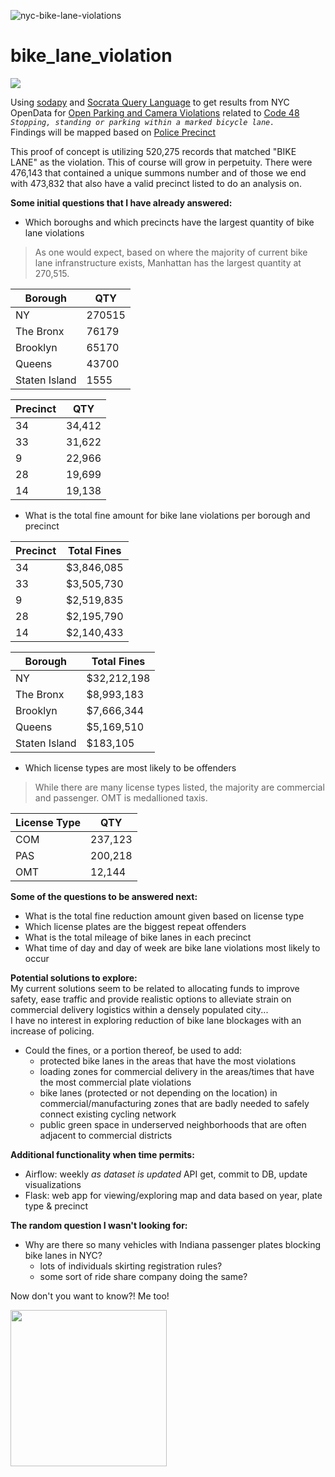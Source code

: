 
![nyc-bike-lane-violations](https://user-images.githubusercontent.com/15967377/218378242-88826ef1-7c3d-4351-ba8e-9bdd9a79722b.png)

# bike_lane_violation

<a href="https://public.tableau.com/app/profile/frank.bucalo/viz/bike_lane_violations/Story1"><img src="https://img.shields.io/badge/Tableau-Click Here To View The Story On Tableau-E97627?style=flat-square&logo=Tableau&logoColor=white"></a>

Using [sodapy](https://github.com/xmunoz/sodapy) and [Socrata Query Language](https://dev.socrata.com/docs/queries/) to get results from NYC OpenData for [Open Parking and Camera Violations](https://data.cityofnewyork.us/City-Government/Open-Parking-and-Camera-Violations/nc67-uf89) related to [Code 48](https://www.nyc.gov/site/finance/vehicles/services-violation-codes.page)
<i>`Stopping, standing or parking within a marked bicycle lane.`</i><br>
Findings will be mapped based on [Police Precinct](https://data.cityofnewyork.us/Public-Safety/Police-Precincts/78dh-3ptz)<br>

This proof of concept is utilizing 520,275 records that matched "BIKE LANE" as the violation. This of course will grow in perpetuity.
There were 476,143 that contained a unique summons number and of those we end with 473,832 that also have a valid precinct listed to do an analysis on. 

<b>Some initial questions that I have already answered:</b>

- Which boroughs and which precincts have the largest quantity of bike lane violations<br>
> As one would expect, based on where the majority of current bike lane infranstructure exists, Manhattan has the largest quantity at 270,515. 

| Borough  | QTY |
| ------------- | ------------- |
| NY   | 270515 |
| The Bronx  | 76179  |
| Brooklyn   | 65170 |
| Queens  | 43700 |
| Staten Island  | 1555|

| Precinct  | QTY |
| ------------- | ------------- |
|34     |34,412|
|33     |31,622|
|9      |22,966|
|28     |19,699|
|14     |19,138|
      
- What is the total fine amount for bike lane violations per borough and precinct<br>

| Precinct  | Total Fines |
| ------------- | ------------- |
|34     |$3,846,085|
|33     |$3,505,730|
|9      |$2,519,835|
|28     |$2,195,790|
|14     |$2,140,433|

| Borough  | Total Fines |
| ------------- | ------------- |
| NY   | $32,212,198 |
| The Bronx  | $8,993,183  |
| Brooklyn   | $7,666,344 |
| Queens  | $5,169,510 |
| Staten Island  | $183,105|

- Which license types are most likely to be offenders<br>
> While there are many license types listed, the majority are commercial and passenger. OMT is medallioned taxis.

| License Type  | QTY |
| ------------- | ------------- |
|COM |   237,123|
|PAS    |200,218|
| OMT     |  12,144  |

<b>Some of the questions to be answered next:</b>
- What is the total fine reduction amount given based on license type<br>
- Which license plates are the biggest repeat offenders<br>
- What is the total mileage of bike lanes in each precinct<br>
- What time of day and day of week are bike lane violations most likely to occur<br>

<b>Potential solutions to explore:</b><br>
My current solutions seem to be related to allocating funds to improve safety, ease traffic and provide realistic options to alleviate strain on commercial delivery logistics within a densely populated city...<br>
I have no interest in exploring reduction of bike lane blockages with an increase of policing.
  - Could the fines, or a portion thereof, be used to add:
    - protected bike lanes in the areas that have the most violations<br>
    - loading zones for commercial delivery in the areas/times that have the most commercial plate violations<br>
    - bike lanes (protected or not depending on the location) in commercial/manufacturing zones that are badly needed to safely connect existing cycling network<br>
    - public green space in underserved neighborhoods that are often adjacent to commercial districts<br>

<b>Additional functionality when time permits:</b>
- Airflow: weekly <i>as dataset is updated</i> API get, commit to DB, update visualizations
- Flask: web app for viewing/exploring map and data based on year, plate type & precinct

<b>The random question I wasn't looking for:</b>
- Why are there so many vehicles with Indiana passenger plates blocking bike lanes in NYC? 
  - lots of individuals skirting registration rules?
  - some sort of ride share company doing the same?

Now don't you want to know?! Me too!

<img src="https://user-images.githubusercontent.com/15967377/218372588-ade79462-53bb-4f4c-88e1-c65212438589.JPG" width="250">



